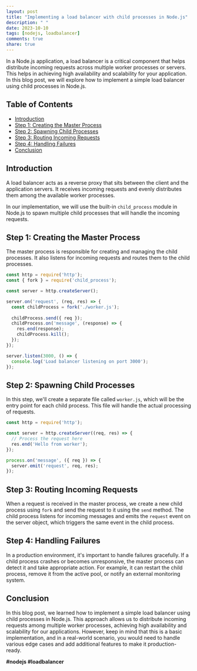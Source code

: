 ```yaml
---
layout: post
title: "Implementing a load balancer with child processes in Node.js"
description: " "
date: 2023-10-10
tags: [nodejs, loadbalancer]
comments: true
share: true
---
```


In a Node.js application, a load balancer is a critical component that helps distribute incoming requests across multiple worker processes or servers. This helps in achieving high availability and scalability for your application. In this blog post, we will explore how to implement a simple load balancer using child processes in Node.js.

## Table of Contents

- [Introduction](#introduction)
- [Step 1: Creating the Master Process](#step-1-creating-the-master-process)
- [Step 2: Spawning Child Processes](#step-2-spawning-child-processes)
- [Step 3: Routing Incoming Requests](#step-3-routing-incoming-requests)
- [Step 4: Handling Failures](#step-4-handling-failures)
- [Conclusion](#conclusion)

## Introduction

A load balancer acts as a reverse proxy that sits between the client and the application servers. It receives incoming requests and evenly distributes them among the available worker processes.

In our implementation, we will use the built-in `child_process` module in Node.js to spawn multiple child processes that will handle the incoming requests.

## Step 1: Creating the Master Process

The master process is responsible for creating and managing the child processes. It also listens for incoming requests and routes them to the child processes.

```javascript
const http = require('http');
const { fork } = require('child_process');

const server = http.createServer();

server.on('request', (req, res) => {
  const childProcess = fork('./worker.js');
  
  childProcess.send({ req });
  childProcess.on('message', (response) => {
    res.end(response);
    childProcess.kill();
  });
});

server.listen(3000, () => {
  console.log('Load balancer listening on port 3000');
});
```

## Step 2: Spawning Child Processes

In this step, we'll create a separate file called `worker.js`, which will be the entry point for each child process. This file will handle the actual processing of requests.

```javascript
const http = require('http');

const server = http.createServer((req, res) => {
  // Process the request here
  res.end('Hello from worker');
});

process.on('message', ({ req }) => {
  server.emit('request', req, res);
});
```

## Step 3: Routing Incoming Requests

When a request is received in the master process, we create a new child process using `fork` and send the request to it using the `send` method. The child process listens for incoming messages and emits the `request` event on the server object, which triggers the same event in the child process.

## Step 4: Handling Failures

In a production environment, it's important to handle failures gracefully. If a child process crashes or becomes unresponsive, the master process can detect it and take appropriate action. For example, it can restart the child process, remove it from the active pool, or notify an external monitoring system.

## Conclusion

In this blog post, we learned how to implement a simple load balancer using child processes in Node.js. This approach allows us to distribute incoming requests among multiple worker processes, achieving high availability and scalability for our applications. However, keep in mind that this is a basic implementation, and in a real-world scenario, you would need to handle various edge cases and add additional features to make it production-ready.

**#nodejs #loadbalancer**